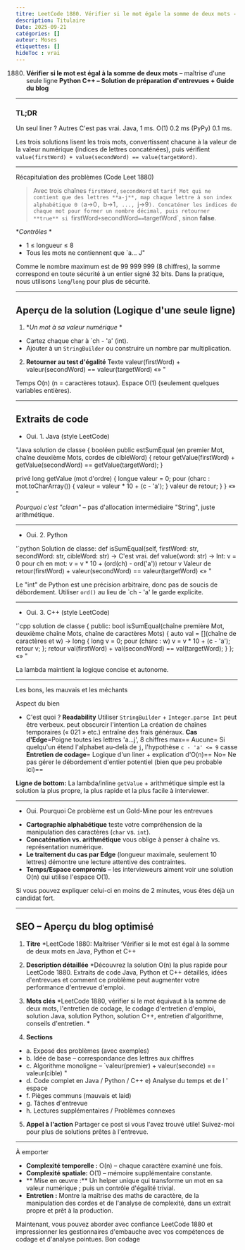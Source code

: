 ```yaml
---
titre: LeetCode 1880. Vérifier si le mot égale la somme de deux mots -
description: Titulaire
Date: 2025-09-21
catégories: []
auteur: Moses
étiquettes: []
hideToc : vrai
---
```

1880. **Vérifier si le mot est égal à la somme de deux mots** – maîtrise d'une seule ligne
**Python C++ – Solution de préparation d'entrevues + Guide du blog**

---

### TL;DR
Un seul liner ? Autres
C'est pas vrai.
Java, 1 ms. O(1)
0.2 ms (PyPy)
0.1 ms.

Les trois solutions lisent les trois mots, convertissent chacune à la valeur de la valeur numérique (indices de lettres concaténées), puis vérifient
`value(firstWord) + value(secondWord) == value(targetWord)`.

---

Récapitulation des problèmes (Code Leet 1880)

> Avec trois chaînes `firstWord`, `secondWord` et `tarif Mot qui ne contient que des lettres **a‐j**,
> map chaque lettre à son index alphabétique 0 (`a→0`, `b→1`, ..., `j→9`).
> Concaténer les indices de chaque mot pour former un nombre décimal, puis retourner **true** si
> `firstWord` + `secondWord` == `targetWord`, sinon **false**.

**Contrôles* *

* 1 ≤ longueur ≤ 8
* Tous les mots ne contiennent que `a... J"

Comme le nombre maximum est de 99 999 999 (8 chiffres), la somme correspond en toute sécurité à un entier signé 32 bits.
Dans la pratique, nous utilisons `long`/`long` pour plus de sécurité.

---

## Aperçu de la solution (Logique d'une seule ligne)

1. **Un mot à sa valeur numérique* *
* Cartez chaque char à `ch - 'a' (int).
* Ajouter à un `StringBuilder` ou construire un nombre par multiplication.
2. **Retourner au test d'égalité**
Texte
valeur(firstWord) + valeur(secondWord) == valeur(targetWord)
«» "

Temps O(n) (n = caractères totaux).
Espace O(1) (seulement quelques variables entières).

---

## Extraits de code

- Oui. 1. Java (style LeetCode)

"Java
solution de classe {
booléen public estSumEqual (en premier Mot, chaîne deuxième Mots, cordes de cibleWord) {
retour getValue(firstWord) + getValue(secondWord) == getValue(targetWord);
}

privé long getValue (mot d'ordre) {
longue valeur = 0;
pour (charc : mot.toCharArray()) {
valeur = valeur * 10 + (c - 'a');
}
valeur de retour;
}
}
«» "

*Pourquoi c'est "clean"* – pas d'allocation intermédiaire "String", juste arithmétique.

---

- Oui. 2. Python

'`python
Solution de classe:
def isSumEqual(self, firstWord: str, secondWord: str, cibleWord: str) -> C'est vrai.
def value(word: str) -> Int:
v = 0
pour ch en mot:
v = v * 10 + (ord(ch) - ord('a'))
retour v
Valeur de retour(firstWord) + valeur(secondWord) == valeur(targetWord)
«» "

Le "int" de Python est une précision arbitraire, donc pas de soucis de débordement.
Utiliser `ord()` au lieu de `ch - 'a' le garde explicite.

---

- Oui. 3. C++ (style LeetCode)

'`cpp
solution de classe {
public:
bool isSumEqual(chaîne première Mot, deuxième chaîne Mots, chaîne de caractères Mots) {
auto val = [](chaîne de caractères et w) -> long {
long v = 0;
pour (charc : w) v = v * 10 + (c - 'a');
retour v;
};
retour val(firstWord) + val(secondWord) == val(targetWord);
}
};
«» "

La lambda maintient la logique concise et autonome.

---

Les bons, les mauvais et les méchants

Aspect du bien
- C'est quoi ?
**Readability** Utiliser `StringBuilder` + `Integer.parse Int` peut être verbeux. peut obscurcir l'intention
La création de chaînes temporaires (« 021 » etc.) entraîne des frais généraux.
**Cas d'Edge**=Poigne toutes les lettres 'a...j', 8 chiffres max== Aucune= Si quelqu'un étend l'alphabet au-delà de `j`, l'hypothèse `c - 'a' <= 9` casse
**Entretien de codage**= Logique d'un liner + explication d'O(n)== No= Ne pas gérer le débordement d'entier potentiel (bien que peu probable ici)==

**Ligne de bottom:** La lambda/inline `getValue` + arithmétique simple est la solution la plus propre, la plus rapide et la plus facile à interviewer.

---

- Oui. Pourquoi Ce problème est un Gold-Mine pour les entrevues

* **Cartographie alphabétique** teste votre compréhension de la manipulation des caractères (`char` vs. `int`).
* **Concaténation vs. arithmétique** vous oblige à penser à chaîne vs. représentation numérique.
* **Le traitement du cas par Edge** (longueur maximale, seulement 10 lettres) démontre une lecture attentive des contraintes.
* **Temps/Espace compromis** – les intervieweurs aiment voir une solution O(n) qui utilise l'espace O(1).

Si vous pouvez expliquer celui-ci en moins de 2 minutes, vous êtes déjà un candidat fort.

---

## SEO – Aperçu du blog optimisé

1. **Titre**
*LeetCode 1880: Maîtriser ‘Vérifier si le mot est égal à la somme de deux mots en Java, Python et C++

2. **Description détaillée**
*Découvrez la solution O(n) la plus rapide pour LeetCode 1880. Extraits de code Java, Python et C++ détaillés, idées d'entrevues et comment ce problème peut augmenter votre performance d'entrevue d'emploi.

3. **Mots clés**
*LeetCode 1880, vérifier si le mot équivaut à la somme de deux mots, l'entretien de codage, le codage d'entretien d'emploi, solution Java, solution Python, solution C++, entretien d'algorithme, conseils d'entretien. *

4. **Sections**
* a. Exposé des problèmes (avec exemples)
* b. Idée de base – correspondance des lettres aux chiffres
* c. Algorithme monoligne – `valeur(premier) + valeur(seconde) == valeur(cible) "
* d. Code complet en Java / Python / C++
e) Analyse du temps et de l ' espace
* f. Pièges communs (mauvais et laid)
* g. Tâches d'entrevue
* h. Lectures supplémentaires / Problèmes connexes

5. **Appel à l'action**
Partager ce post si vous l'avez trouvé utile! Suivez-moi pour plus de solutions prêtes à l'entrevue.

---

À emporter

- **Complexité temporelle :** O(n) – chaque caractère examiné une fois.
- **Complexité spatiale:** O(1) – mémoire supplémentaire constante.
- ** Mise en œuvre :** Un helper unique qui transforme un mot en sa valeur numérique ; puis un contrôle d'égalité trivial.
- **Entretien :** Montre la maîtrise des maths de caractère, de la manipulation des cordes et de l'analyse de complexité, dans un extrait propre et prêt à la production.

Maintenant, vous pouvez aborder avec confiance LeetCode 1880 et impressionner les gestionnaires d'embauche avec vos compétences de codage et d'analyse pointues. Bon codage 